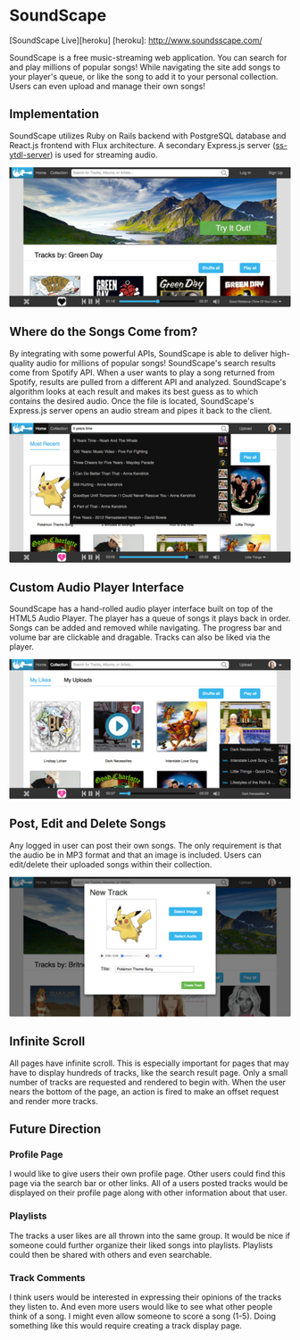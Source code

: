 # SoundScape

[SoundScape Live][heroku]
[heroku]: http://www.soundsscape.com/

SoundScape is a free music-streaming web application. You can search for and play millions of popular songs! While navigating the site add songs to your player's queue, or like the song to add it to your personal collection. Users can even upload and manage their own songs!

## Implementation

SoundScape utilizes Ruby on Rails backend with PostgreSQL database and React.js frontend with Flux architecture. A secondary Express.js server ([ss-ytdl-server][dl-server]) is used for streaming audio.

[dl-server]: https://github.com/willyp63/ss_ytdl_server

![splash]

## Where do the Songs Come from?

By integrating with some powerful APIs, SoundScape is able to deliver high-quality audio for millions of popular songs! SoundScape's search results come from Spotify API. When a user wants to play a song returned from Spotify, results are pulled from a different API and analyzed. SoundScape's algorithm looks at each result and makes its best guess as to which contains the desired audio. Once the file is located, SoundScape's Express.js server opens an audio stream and pipes it back to the client.

![search]

## Custom Audio Player Interface

SoundScape has a hand-rolled audio player interface built on top of the HTML5 Audio Player. The player has a queue of songs it plays back in order. Songs can be added and removed while navigating. The progress bar and volume bar are clickable and dragable. Tracks can also be liked via the player.

![like_player]

## Post, Edit and Delete Songs

Any logged in user can post their own songs. The only requirement is that the audio be in MP3 format and that an image is included. Users can edit/delete their uploaded songs within their collection.

![new]

## Infinite Scroll

All pages have infinite scroll. This is especially important for pages that may have to display hundreds of tracks, like the search result page. Only a small number of tracks are requested and rendered to begin with. When the user nears the bottom of the page, an action is fired to make an offset request and render more tracks.

## Future Direction

### Profile Page

I would like to give users their own profile page. Other users could find this page via the search bar or other links. All of a users posted tracks would be displayed on their profile page along with other information about that user.

### Playlists

The tracks a user likes are all thrown into the same group. It would be nice if someone could further organize their liked songs into playlists. Playlists could then be shared with others and even searchable.

### Track Comments

I think users would be interested in expressing their opinions of the tracks they listen to. And even more users would like to see what other people think of a song. I might even allow someone to score a song (1-5). Doing something like this would require creating a track display page.

[splash]: ./docs/screenshots/splash.jpg
[like_player]: ./docs/screenshots/like_player.jpg
[new]: ./docs/screenshots/new.jpg
[search]: ./docs/screenshots/search.jpg
